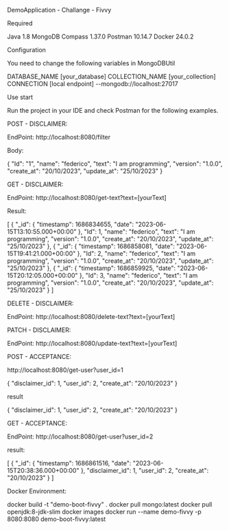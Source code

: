 DemoApplication - Challange - Fivvy

Required

Java 1.8
MongoDB Compass 1.37.0
Postman 10.14.7
Docker 24.0.2

Configuration

You need to change the following variables in MongoDBUtil

DATABASE_NAME [your_database]
COLLECTION_NAME [your_collection]
CONNECTION [local endpoint]  --mongodb://localhost:27017

Use start

Run the project in your IDE and check Postman for the following examples.

POST - DISCLAIMER:

EndPoint: http://localhost:8080/filter

Body:

{
"Id": "1",
"name": "federico",
"text": "I am programming",
"version": "1.0.0",
"create_at": "20/10/2023",
"update_at": "25/10/2023"
}

GET - DISCLAIMER:

EndPoint: http://localhost:8080/get-text?text=[yourText]

Result:

[
{
"_id": {
"timestamp": 1686834655,
"date": "2023-06-15T13:10:55.000+00:00"
},
"Id": 1,
"name": "federico",
"text": "I am programming",
"version": "1.0.0",
"create_at": "20/10/2023",
"update_at": "25/10/2023"
},
{
"_id": {
"timestamp": 1686858081,
"date": "2023-06-15T19:41:21.000+00:00"
},
"Id": 2,
"name": "federico",
"text": "I am programming",
"version": "1.0.0",
"create_at": "20/10/2023",
"update_at": "25/10/2023"
},
{
"_id": {
"timestamp": 1686859925,
"date": "2023-06-15T20:12:05.000+00:00"
},
"Id": 3,
"name": "federico",
"text": "I am programming",
"version": "1.0.0",
"create_at": "20/10/2023",
"update_at": "25/10/2023"
}
]

DELETE - DISCLAIMER:

EndPoint: http://localhost:8080/delete-text?text=[yourText]

PATCH - DISCLAIMER:

EndPoint: http://localhost:8080/update-text?text=[yourText]

POST - ACCEPTANCE:

http://localhost:8080/get-user?user_id=1

{
"disclaimer_id": 1,
"user_id": 2,
"create_at": "20/10/2023"
}

result

{
"disclaimer_id": 1,
"user_id": 2,
"create_at": "20/10/2023"
}



GET - ACCEPTANCE:

EndPoint: http://localhost:8080/get-user?user_id=2

result:

[
{
"_id": {
"timestamp": 1686861516,
"date": "2023-06-15T20:38:36.000+00:00"
},
"disclaimer_id": 1,
"user_id": 2,
"create_at": "20/10/2023"
}
]


Docker Environment:

docker build -t "demo-boot-fivvy" . 
docker pull mongo:latest
docker pull openjdk:8-jdk-slim
docker images
docker run --name demo-fivvy -p 8080:8080 demo-boot-fivvy:latest